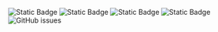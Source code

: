 ![Static Badge](https://img.shields.io/badge/blacklists-61-000000) ![Static Badge](https://img.shields.io/badge/blacklisted-2943252-cc0000) ![Static Badge](https://img.shields.io/badge/whitelisted-2254-00CC00) ![Static Badge](https://img.shields.io/badge/streaming_blacklist-28107-000000) ![GitHub issues](https://img.shields.io/github/issues/fabriziosalmi/blacklists)
